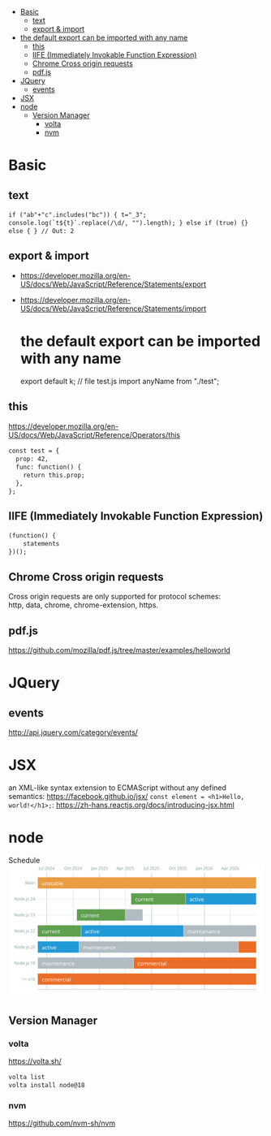 <!-- TOC -->

- [Basic](#basic)
  - [text](#text)
  - [export \& import](#export--import)
- [the default export can be imported with any name](#the-default-export-can-be-imported-with-any-name)
  - [this](#this)
  - [IIFE (Immediately Invokable Function Expression)](#iife-immediately-invokable-function-expression)
  - [Chrome Cross origin requests](#chrome-cross-origin-requests)
  - [pdf.js](#pdfjs)
- [JQuery](#jquery)
  - [events](#events)
- [JSX](#jsx)
- [node](#node)
  - [Version Manager](#version-manager)
    - [volta](#volta)
    - [nvm](#nvm)

<!-- /TOC -->

# Basic

## text

    if ("ab"+"c".includes("bc")) { t="_3"; console.log(`t${t}`.replace(/\d/, "").length); } else if (true) {} else { } // Out: 2

## export & import
- https://developer.mozilla.org/en-US/docs/Web/JavaScript/Reference/Statements/export
- https://developer.mozilla.org/en-US/docs/Web/JavaScript/Reference/Statements/import

  # the default export can be imported with any name
  export default k;  // file test.js
  import anyName from "./test";

## this
https://developer.mozilla.org/en-US/docs/Web/JavaScript/Reference/Operators/this

    const test = {
      prop: 42,
      func: function() {
        return this.prop;
      },
    };

## IIFE (Immediately Invokable Function Expression)
    (function() {
        statements
    })();

## Chrome Cross origin requests
Cross origin requests are only supported for protocol schemes:  
http, data, chrome, chrome-extension, https.

## pdf.js
https://github.com/mozilla/pdf.js/tree/master/examples/helloworld

# JQuery
## events
http://api.jquery.com/category/events/

# JSX
an XML-like syntax extension to ECMAScript without any defined semantics: https://facebook.github.io/jsx/
`const element = <h1>Hello, world!</h1>;`: https://zh-hans.reactjs.org/docs/introducing-jsx.html

# node
Schedule
![](https://raw.githubusercontent.com/nodejs/Release/master/schedule.svg)

## Version Manager
### volta
https://volta.sh/

    volta list
    volta install node@18

### nvm
https://github.com/nvm-sh/nvm
